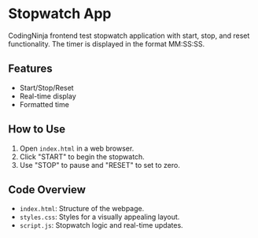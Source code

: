 # Stopwatch App

CodingNinja frontend test stopwatch application with start, stop, and reset functionality. The timer is displayed in the format MM:SS:SS.

## Features

- Start/Stop/Reset
- Real-time display
- Formatted time

## How to Use

1. Open `index.html` in a web browser.
2. Click "START" to begin the stopwatch.
3. Use "STOP" to pause and "RESET" to set to zero.

## Code Overview

- `index.html`: Structure of the webpage.
- `styles.css`: Styles for a visually appealing layout.
- `script.js`: Stopwatch logic and real-time updates.

